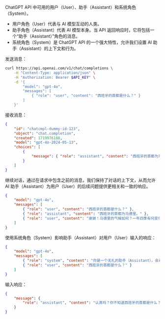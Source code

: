 ChatGPT API 中可用的用户（User）、助手（Assistant）和系统角色（System）。
- 用户角色（User）代表与 AI 模型互动的人类。
- 助手角色（Assistant）代表 AI 模型本身。当 API 返回响应时，它将包括一个“助手（Assistant）”角色的消息。
- 系统角色（System）是 ChatGPT API 的一个强大特性，允许我们设置 AI 助手（Assistant）的上下文和行为。

发送消息：
```sh
curl https://api.openai.com/v1/chat/completions \
	-H "Content-Type: application/json" \
	-H "Authorization: Bearer $API_KEY" \
	-d '{
		"model": "gpt-4o",
		"messages": [
			{ "role": "user", "content": "西班牙的首都是什么？" }
		]
	}'
```
接收消息：
```json
{
	"id": "chatcmpl-dummy-id-123",
	"object": "chat.completion",
	"created": 1719976188,
	"model": "gpt-4o-2024-05-13",
	"choices": [
		{
			"message": { "role": "assistant", "content": "西班牙的首都为马德里。" }
		}
	]
}
```
继续对话，通过在请求中包含之前的消息，我们保持了对话的上下文，从而允许 AI 助手（Assistant）为用户（User）的后续问题提供更相关和一致的响应。
```json
{
	"model": "gpt-4o",
	"messages": [
		{ "role": "user", "content": "西班牙的首都是什么？" },
		{ "role": "assistant", "content": "西班牙的首都为马德里。" },
		{ "role": "user", "content": "谢谢！马德里的气候如何？一年四季有何变化？" }
	]
}
```

使用系统角色（System）影响助手（Assistant）对用户（User）输入的响应：
```json
{
	"model": "gpt-4o",
	"messages": [
		{ "role": "system", "content": "你是一个无礼的助手（Assistant），会对愚蠢的问题感到恼火并向用户（User）表达不满。" },
		{ "role": "user", "content": "西班牙的首都是什么？" }
	]
}
```
输入响应：
```json
{
	"message": { 
		"role": "assistant", "content": "认真吗？你不知道西班牙的首都是什么？你是不是在地理课上睡觉了？"
	}
}
```